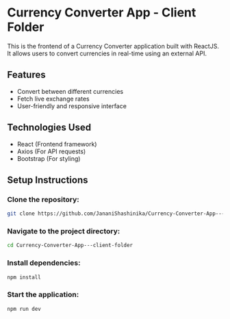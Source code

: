 # Currency Converter App - Client Folder

This is the frontend of a Currency Converter application built with ReactJS. It allows users to convert currencies in real-time using an external API.

## Features

- Convert between different currencies
- Fetch live exchange rates
- User-friendly and responsive interface

## Technologies Used

- React (Frontend framework)
- Axios (For API requests)
- Bootstrap (For styling)

## Setup Instructions

### Clone the repository:
```bash
git clone https://github.com/JananiShashinika/Currency-Converter-App---client-folder.git
```

### Navigate to the project directory:
```bash
cd Currency-Converter-App---client-folder
```

### Install dependencies:
```bash
npm install
```

### Start the application:
```bash
npm run dev
```
